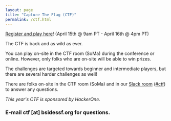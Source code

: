 ```yaml
---
layout: page
title: "Capture The Flag (CTF)"
permalink: /ctf.html
--- 
```


[Register and play here](https://ctf.bsidessf.net/)! (April 15th @ 9am PT - April 16th @ 4pm PT)

The CTF is back and as wild as ever.

You can play on-site in the CTF room (SoMa) during the conference or online. However, only folks who are on-site will be able to win prizes.

The challenges are targeted towards beginner and intermediate players, but there are several harder challenges as well!

There are folks on-site in the CTF room (SoMa) and in our [Slack room](https://bsidessf-slack.herokuapp.com) ([#ctf](https://bsidessf.slack.com/messages/C2DSB8VDL/)) to answer any questions.

*This year's CTF is sponsored by HackerOne.*

### E-mail ctf [at] bsidessf.org for questions.
